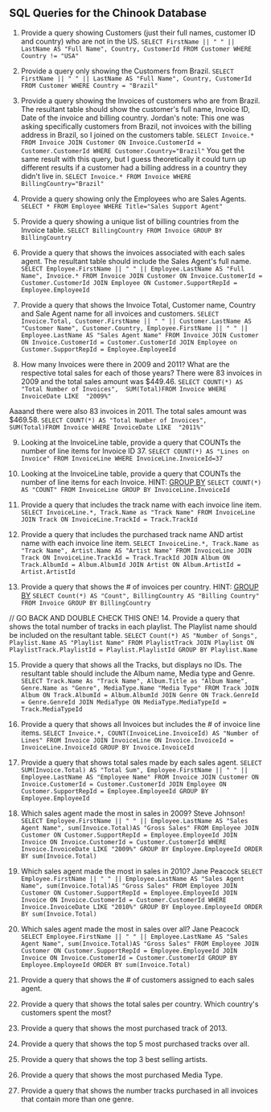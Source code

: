 ## SQL Queries for the Chinook Database

1. Provide a query showing Customers (just their full names, customer ID and country) who are not in the US.
``SELECT FirstName || " " || LastName AS "Full Name", Country, CustomerId FROM Customer WHERE Country != "USA"``

2. Provide a query only showing the Customers from Brazil.
``SELECT FirstName || " " || LastName AS "Full Name", Country, CustomerId FROM Customer WHERE Country = "Brazil"``

3. Provide a query showing the Invoices of customers who are from Brazil. The resultant table should show the customer's full name, Invoice ID, Date of the invoice and billing country.
Jordan's note: This one was asking specifically customers from Brazil, not invoices with the billing address in Brazil, so I joined on the customers table. 
``SELECT Invoice.* FROM Invoice JOIN Customer ON Invoice.CustomerId = Customer.CustomerId WHERE Customer.Country="Brazil"``
You get the same result with this query, but I guess theoretically it could turn up different results if a customer had a billing address in a country they didn't live in.
``SELECT Invoice.* FROM Invoice WHERE BillingCountry="Brazil"``

4. Provide a query showing only the Employees who are Sales Agents.
``SELECT * FROM Employee WHERE Title="Sales Support Agent"``

5. Provide a query showing a unique list of billing countries from the Invoice table.
``SELECT BillingCountry FROM Invoice GROUP BY BillingCountry``

6. Provide a query that shows the invoices associated with each sales agent. The resultant table should include the Sales Agent's full name.
``SELECT Employee.FirstName || " " || Employee.LastName AS "Full Name", Invoice.* FROM Invoice JOIN Customer ON Invoice.CustomerId = Customer.CustomerId JOIN Employee ON Customer.SupportRepId = Employee.EmployeeId``


7. Provide a query that shows the Invoice Total, Customer name, Country and Sale Agent name for all invoices and customers.
``SELECT Invoice.Total, Customer.FirstName || " " || Customer.LastName AS "Customer Name", Customer.Country, Employee.FirstName || " " || Employee.LastName AS "Sales Agent Name" FROM Invoice JOIN Customer ON Invoice.CustomerId = Customer.CustomerId JOIN Employee on Customer.SupportRepId = Employee.EmployeeId``

8. How many Invoices were there in 2009 and 2011? What are the respective total sales for each of those years?
There were 83 invoices in 2009 and the total sales amount was $449.46.
``SELECT COUNT(*) AS "Total Number of Invoices",  SUM(Total)FROM Invoice WHERE InvoiceDate LIKE  "2009%"``

Aaaand there were also 83 invoices in 2011. The total sales amount was $469.58.
``SELECT COUNT(*) AS "Total Number of Invoices",  SUM(Total)FROM Invoice WHERE InvoiceDate LIKE  "2011%"``

9. Looking at the InvoiceLine table, provide a query that COUNTs the number of line items for Invoice ID 37.
``SELECT COUNT(*) AS "Lines on Invoice" FROM InvoiceLine WHERE InvoiceLine.InvoiceId=37``

10. Looking at the InvoiceLine table, provide a query that COUNTs the number of line items for each Invoice. HINT: [GROUP BY](http://www.sqlite.org/lang_select.html#resultset)
``SELECT COUNT(*) AS "COUNT" FROM InvoiceLine GROUP BY InvoiceLine.InvoiceId``

11. Provide a query that includes the track name with each invoice line item.
``SELECT InvoiceLine.*, Track.Name as "Track Name" FROM InvoiceLine JOIN Track ON InvoiceLine.TrackId = Track.TrackId``

12. Provide a query that includes the purchased track name AND artist name with each invoice line item.
``SELECT InvoiceLine.*, Track.Name as "Track Name", Artist.Name AS "Artist Name" FROM InvoiceLine JOIN Track ON InvoiceLine.TrackId = Track.TrackId JOIN Album ON Track.AlbumId = Album.AlbumId JOIN Artist ON Album.ArtistId = Artist.ArtistId``

13. Provide a query that shows the # of invoices per country. HINT: [GROUP BY](http://www.sqlite.org/lang_select.html#resultset)
``SELECT Count(*) AS "Count", BillingCountry AS "Billing Country" FROM Invoice GROUP BY BillingCountry``


// GO BACK AND DOUBLE CHECK THIS ONE!
14. Provide a query that shows the total number of tracks in each playlist. The Playlist name should be included on the resultant table.
``SELECT Count(*) AS "Number of Songs", Playlist.Name AS "Playlist Name" FROM PlaylistTrack JOIN Playlist ON PlaylistTrack.PlaylistId = Playlist.PlaylistId GROUP BY Playlist.Name``


15. Provide a query that shows all the Tracks, but displays no IDs. The resultant table should include the Album name, Media type and Genre.
``SELECT Track.Name As "Track Name", Album.Title as "Album Name", Genre.Name as "Genre", MediaType.Name "Media Type" FROM Track JOIN Album ON Track.AlbumId = Album.AlbumId JOIN Genre ON Track.GenreId = Genre.GenreId JOIN MediaType ON MediaType.MediaTypeId = Track.MediaTypeId``

16. Provide a query that shows all Invoices but includes the # of invoice line items.
``SELECT Invoice.*, COUNT(InvoiceLine.InvoiceId) AS "Number of Lines" FROM Invoice JOIN InvoiceLine ON Invoice.InvoiceId = InvoiceLine.InvoiceId GROUP BY Invoice.InvoiceId``

17. Provide a query that shows total sales made by each sales agent.
``SELECT SUM(Invoice.Total) AS "Total Sum", Employee.FirstName || " " || Employee.LastName AS "Employee Name" FROM Invoice JOIN Customer ON Invoice.CustomerId = Customer.CustomerId JOIN Employee ON Customer.SupportRepId = Employee.EmployeeId GROUP BY Employee.EmployeeId``

18. Which sales agent made the most in sales in 2009?
Steve Johnson!
``SELECT Employee.FirstName || " " || Employee.LastName AS "Sales Agent Name", sum(Invoice.Total)AS "Gross Sales" FROM Employee JOIN Customer ON Customer.SupportRepId = Employee.EmployeeId JOIN Invoice ON Invoice.CustomerId = Customer.CustomerId WHERE Invoice.InvoiceDate LIKE "2009%" GROUP BY Employee.EmployeeId ORDER BY sum(Invoice.Total)``

19. Which sales agent made the most in sales in 2010?
Jane Peacock
``SELECT Employee.FirstName || " " || Employee.LastName AS "Sales Agent Name", sum(Invoice.Total)AS "Gross Sales" FROM Employee JOIN Customer ON Customer.SupportRepId = Employee.EmployeeId JOIN Invoice ON Invoice.CustomerId = Customer.CustomerId WHERE Invoice.InvoiceDate LIKE "2010%" GROUP BY Employee.EmployeeId ORDER BY sum(Invoice.Total)``

20. Which sales agent made the most in sales over all?
Jane Peacock
``SELECT Employee.FirstName || " " || Employee.LastName AS "Sales Agent Name", sum(Invoice.Total)AS "Gross Sales" FROM Employee JOIN Customer ON Customer.SupportRepId = Employee.EmployeeId JOIN Invoice ON Invoice.CustomerId = Customer.CustomerId GROUP BY Employee.EmployeeId ORDER BY sum(Invoice.Total)``

21. Provide a query that shows the # of customers assigned to each sales agent.

22. Provide a query that shows the total sales per country. Which country's customers spent the most?

23. Provide a query that shows the most purchased track of 2013.

24. Provide a query that shows the top 5 most purchased tracks over all.

25. Provide a query that shows the top 3 best selling artists.

26. Provide a query that shows the most purchased Media Type.

27. Provide a query that shows the number tracks purchased in all invoices that contain more than one genre.